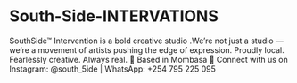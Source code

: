 # South-Side-INTERVATIONS
SouthSide™ Intervention is a bold creative studio .We’re not just a studio — we’re a movement of artists pushing the edge of expression. Proudly local. Fearlessly creative. Always real.  📍 Based in Mombasa 📲 Connect with us on Instagram: @south_5ide | WhatsApp: +254 795 225 095
